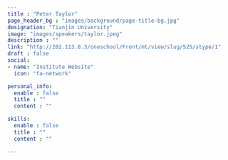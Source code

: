 ```yaml
---
title : "Peter Taylor"
page_header_bg : "images/background/page-title-bg.jpg"
designation: "Tianjin University"
image: "images/speakers/taylor.jpeg"
description : ""
link: "http://202.113.8.3/oneschool/Front/mt/view/slug/525/stype/1"
draft : false
social:
- name: "Institute Website"
  icon: "fa-network"

personal_info:
  enable : false
  title : ""
  content : ""

skills:
  enable : false
  title : ""
  content : ""

---
```

